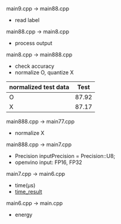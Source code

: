 main9.cpp -> main88.cpp

- read label

main88.cpp -> main8.cpp

- process output

main8.cpp -> main888.cpp

- check accuracy
- normalize O, quantize X

normalized test data | Test
---------------------|------
O|87.92
X|87.17


main888.cpp -> main77.cpp

- normalize X

main888.cpp -> main7.cpp

- Precision inputPrecision = Precision::U8;
- openvino input: FP16, FP32

main7.cpp -> main6.cpp

- time(μs)
- [time_result](https://github.com/system-software-lab/nrf20/blob/main/vino119/time_result)

main6.cpp -> main.cpp

- energy

